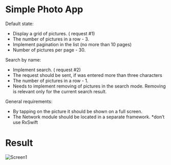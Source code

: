 #  Simple Photo App


Default state:
- Display a grid of pictures. ( request #1)
- The number of pictures in a row - 3.
- Implement pagination in the list (no more than 10 pages)
- Number of pictures per page - 30.


Search by name:
- Implement search. ( request #2)
- The request should be sent, if was entered more than three characters
- The number of pictures in a row - 1.
- Needs to implement removing of pictures in the search mode. Removing is relevant
only for the current search result.


General requirements:
- By tapping on the picture it should be shown on a full screen.
- The Network module should be located in a separate framework. *don’t use RxSwift


# Result

![Screen1](./screenshots/screenshot1.gif)

